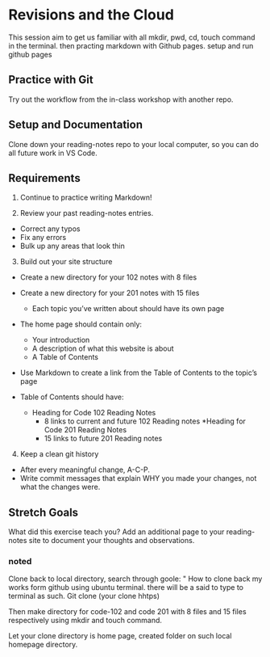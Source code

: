 # Revisions and the Cloud

This session aim to get us familiar with all mkdir, pwd, cd, touch command in the terminal. then practing markdown with Github pages. setup and run github pages

## Practice with Git

Try out the workflow from the in-class workshop with another repo.

## Setup and Documentation

Clone down your reading-notes repo to your local computer, so you can do all future work in VS Code.

## Requirements

1. Continue to practice writing Markdown!


2. Review your past reading-notes entries.
  * Correct any typos
  * Fix any errors
  * Bulk up any areas that look thin

3. Build out your site structure
  * Create a new directory for your 102 notes with 8 files
  * Create a new directory for your 201 notes with 15 files
    * Each topic you’ve written about should have its own page

  * The home page should contain only:
    * Your introduction
    * A description of what this website is about
    * A Table of Contents
  * Use Markdown to create a link from the Table of Contents to the topic’s page
  * Table of Contents should have:
    * Heading for Code 102 Reading Notes
      * 8 links to current and future 102 Reading notes
    *Heading for Code 201 Reading Notes
      * 15 links to future 201 Reading notes

4. Keep a clean git history
  * After every meaningful change, A-C-P.
  * Write commit messages that explain WHY you made your changes, not what the changes were.

## Stretch Goals 

What did this exercise teach you? Add an additional page to your reading-notes site to document your thoughts and observations.

### noted

Clone back to local directory, search through goole: " How to clone back my works form github using ubuntu terminal. there will be a said to type to terminal as such. Git clone (your clone hhtps)

Then make directory for code-102 and code 201 with 8 files and 15 files respectively using mkdir and touch command. 

Let your clone directory is home page, created folder on such local homepage directory.

